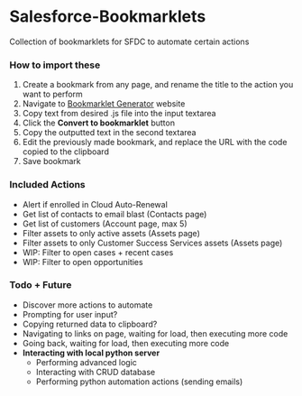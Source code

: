 # Salesforce-Bookmarklets
Collection of bookmarklets for SFDC to automate certain actions


### How to import these
1. Create a bookmark from any page, and rename the title to the action you want to perform
2. Navigate to [Bookmarklet Generator](https://mrcoles.com/bookmarklet/) website
3. Copy text from desired .js file into the input textarea
4. Click the **Convert to bookmarklet** button
5. Copy the outputted text in the second textarea
6. Edit the previously made bookmark, and replace the URL with the code copied to the clipboard
7. Save bookmark


### Included Actions
- Alert if enrolled in Cloud Auto-Renewal
- Get list of contacts to email blast (Contacts page)
- Get list of customers (Account page, max 5)
- Filter assets to only active assets (Assets page)
- Filter assets to only Customer Success Services assets (Assets page)
- WIP: Filter to open cases + recent cases
- WIP: Filter to open opportunities



### Todo + Future
- Discover more actions to automate
- Prompting for user input?
- Copying returned data to clipboard?
- Navigating to links on page, waiting for load, then executing more code
- Going back, waiting for load, then executing more code
- **Interacting with local python server**
    - Performing advanced logic
    - Interacting with CRUD database
    - Performing python automation actions (sending emails)